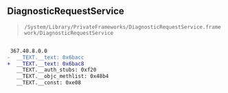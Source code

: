 ## DiagnosticRequestService

> `/System/Library/PrivateFrameworks/DiagnosticRequestService.framework/DiagnosticRequestService`

```diff

 367.40.8.0.0
-  __TEXT.__text: 0x6bacc
+  __TEXT.__text: 0x6bac8
   __TEXT.__auth_stubs: 0xf20
   __TEXT.__objc_methlist: 0x48b4
   __TEXT.__const: 0xe08

```
